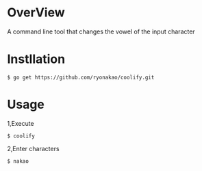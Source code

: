 # OverView
A command line tool that changes the vowel of the input character

# Instllation

```
$ go get https://github.com/ryonakao/coolify.git
```

# Usage

1,Execute 

```
$ coolify
```

2,Enter characters

```
$ nakao
```
